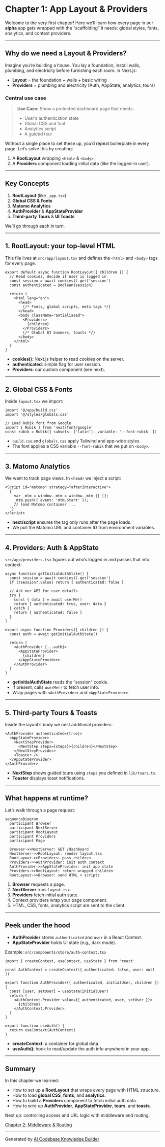 # Chapter 1: App Layout & Providers

Welcome to the very first chapter! Here we’ll learn how every page in our **alpha** app gets wrapped with the “scaffolding” it needs: global styles, fonts, analytics, and context providers.

---

## Why do we need a Layout & Providers?

Imagine you’re building a house. You lay a foundation, install walls, plumbing, and electricity before furnishing each room. In Next.js:

- **Layout** = the foundation + walls + basic wiring  
- **Providers** = plumbing and electricity (Auth, AppState, analytics, tours)

### Central use case

> **Use Case:** Show a protected dashboard page that needs:
> - User’s authentication state  
> - Global CSS and font  
> - Analytics script  
> - A guided tour  

Without a single place to set these up, you’d repeat boilerplate in every page. Let’s solve this by creating:

1. A **RootLayout** wrapping `<html>` & `<body>`.  
2. A **Providers** component loading initial data (like the logged-in user).  

---

## Key Concepts

1. **RootLayout** (like `_app.tsx`)  
2. **Global CSS & Fonts**  
3. **Matomo Analytics**  
4. **AuthProvider** & **AppStateProvider**  
5. **Third-party Tours** & **UI Toasts**  

We’ll go through each in turn.

---

## 1. RootLayout: your top-level HTML

This file lives at `src/app/layout.tsx` and defines the `<html>` and `<body>` tags for every page.

```tsx
export default async function RootLayout({ children }) {
  // Read cookies, decide if user is logged in
  const session = await cookies().get('session')
  const authenticated = Boolean(session)

  return (
    <html lang="en">
      <head>
        {/* Fonts, global scripts, meta tags */}
      </head>
      <body className="antialiased">
        <Providers>
          {children}
        </Providers>
        {/* Global UI banners, toasts */}
      </body>
    </html>
  )
}
```

- **cookies()**: Next.js helper to read cookies on the server.  
- **authenticated**: simple flag for user session.  
- **Providers**: our custom component (see next).

---

## 2. Global CSS & Fonts

Inside `layout.tsx` we import:

```tsx
import '@/app/build.css'
import '@/styles/globals.css'

// Load Rubik font from Google
import { Rubik } from 'next/font/google'
const rubik = Rubik({ subsets: ['latin'], variable: '--font-rubik' })
```

- `build.css` and `globals.css` apply Tailwind and app-wide styles.  
- The font applies a CSS variable `--font-rubik` that we put on `<body>`.  

---

## 3. Matomo Analytics

We want to track page views. In `<head>` we inject a script:

```tsx
<Script id="matomo" strategy="afterInteractive">
  {`
    var _mtm = window._mtm = window._mtm || [];
    _mtm.push({ event: 'mtm.Start' });
    // load Matomo container ...
  `}
</Script>
```

- **next/script** ensures the tag only runs after the page loads.  
- We pull the Matomo URL and container ID from environment variables.

---

## 4. Providers: Auth & AppState

`src/app/providers.tsx` figures out who’s logged in and passes that into context:

```tsx
async function getInitialAuthState() {
  const session = await cookies().get('session')
  if (!session?.value) return { authenticated: false }

  // Ask our API for user details
  try {
    const { data } = await userMe()
    return { authenticated: true, user: data }
  } catch {
    return { authenticated: false }
  }
}

export async function Providers({ children }) {
  const auth = await getInitialAuthState()

  return (
    <AuthProvider {...auth}>
      <AppStateProvider>
        {children}
      </AppStateProvider>
    </AuthProvider>
  )
}
```

- **getInitialAuthState** reads the “session” cookie.  
- If present, calls `userMe()` to fetch user info.  
- Wrap pages with `<AuthProvider>` and `<AppStateProvider>`.

---

## 5. Third-party Tours & Toasts

Inside the layout’s body we nest additional providers:

```tsx
<AuthProvider authenticated={true}>
  <AppStateProvider>
    <NextStepProvider>
      <NextStep steps={steps}>{children}</NextStep>
    </NextStepProvider>
    <Toaster />
  </AppStateProvider>
</AuthProvider>
```

- **NextStep** shows guided tours using `steps` you defined in `lib/tours.ts`.  
- **Toaster** displays toast notifications.

---

## What happens at runtime?

Let’s walk through a page request:

```mermaid
sequenceDiagram
  participant Browser
  participant NextServer
  participant RootLayout
  participant Providers
  participant Page

  Browser->>NextServer: GET /dashboard
  NextServer->>RootLayout: render layout.tsx
  RootLayout->>Providers: pass children
  Providers->>AuthProvider: init auth context
  AuthProvider->>AppStateProvider: init app state
  Providers->>RootLayout: return wrapped children
  RootLayout->>Browser: send HTML + scripts
```

1. **Browser** requests a page.  
2. **NextServer** runs `layout.tsx`.  
3. **Providers** fetch initial auth state.  
4. Context providers wrap your page component.  
5. HTML, CSS, fonts, analytics script are sent to the client.

---

## Peek under the hood

- **AuthProvider** stores `authenticated` and `user` in a React Context.  
- **AppStateProvider** holds UI state (e.g., dark mode).  

Example: `src/components/store/auth-context.tsx`

```tsx
import { createContext, useContext, useState } from 'react'

const AuthContext = createContext({ authenticated: false, user: null })

export function AuthProvider({ authenticated, initialUser, children }) {
  const [user, setUser] = useState(initialUser)
  return (
    <AuthContext.Provider value={{ authenticated, user, setUser }}>
      {children}
    </AuthContext.Provider>
  )
}

export function useAuth() {
  return useContext(AuthContext)
}
```

- **createContext**: a container for global data.  
- **useAuth()**: hook to read/update the auth info anywhere in your app.

---

## Summary

In this chapter we learned:

- How to set up a **RootLayout** that wraps every page with HTML structure.  
- How to load **global CSS**, **fonts**, and **analytics**.  
- How to build a **Providers** component to fetch initial auth data.  
- How to wire up **AuthProvider**, **AppStateProvider**, **tours**, and **toasts**.  

Next up: controlling access and URL logic with middleware and routing.

[Chapter 2: Middleware & Routing](02_middleware___routing_.md)

---

Generated by [AI Codebase Knowledge Builder](https://github.com/The-Pocket/Tutorial-Codebase-Knowledge)